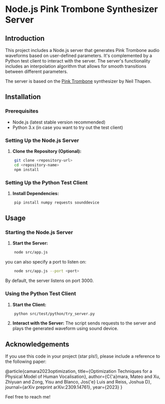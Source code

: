 # Node.js Pink Trombone Synthesizer Server

## Introduction

This project includes a Node.js server that generates Pink Trombone audio waveforms based on user-defined parameters.
It's complemented by a Python test client to interact with the server.
The server's functionality includes an interpolation algorithm that allows for smooth transitions between different parameters.

The server is based on the [Pink Trombone](https://dood.al/pinktrombone/) synthesizer by Neil Thapen.

## Installation

### Prerequisites

- Node.js (latest stable version recommended)
- Python 3.x (in case you want to try out the test client)

### Setting Up the Node.js Server

1. **Clone the Repository (Optional):**
```bash
    git clone <repository-url>
    cd <repository-name>
    npm install
```

### Setting Up the Python Test Client

1. **Install Dependencies:**
```bash
    pip install numpy requests sounddevice
```

## Usage

### Starting the Node.js Server

1. **Start the Server:**
```bash
    node src/app.js
```

you can also specify a port to listen on:
```bash
    node src/app.js --port <port>
```

By default, the server listens on port 3000.

### Using the Python Test Client

1. **Start the Client:**
```bash
    python src/test/python/try_server.py
```
2. **Interact with the Server:**
The script sends requests to the server and plays the generated waveform using sound device.

## Acknowledgements

If you use this code in your project (star pls!), please include a reference to the following paper:

@article{camara2023optimization,
  title={Optimization Techniques for a Physical Model of Human Vocalisation},
  author={C{\'a}mara, Mateo and Xu, Zhiyuan and Zong, Yisu and Blanco, Jos{\'e} Luis and Reiss, Joshua D},
  journal={arXiv preprint arXiv:2309.14761},
  year={2023}
}

Feel free to reach me!





